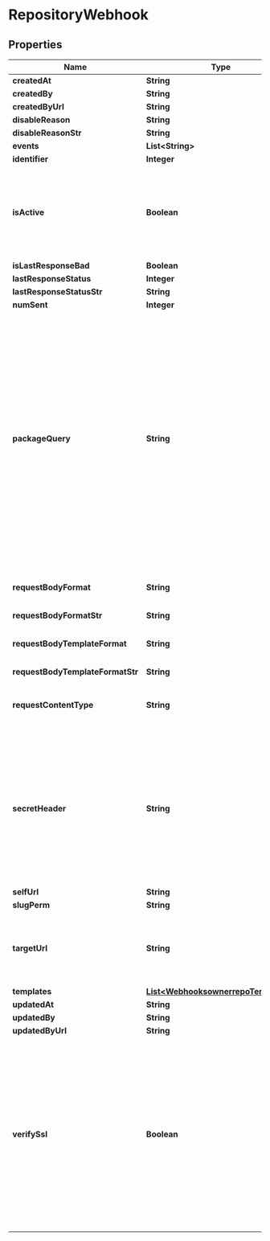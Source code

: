 
# RepositoryWebhook

## Properties
Name | Type | Description | Notes
------------ | ------------- | ------------- | -------------
**createdAt** | **String** |  |  [optional]
**createdBy** | **String** |  |  [optional]
**createdByUrl** | **String** |  |  [optional]
**disableReason** | **String** |  |  [optional]
**disableReasonStr** | **String** |  |  [optional]
**events** | **List&lt;String&gt;** |  | 
**identifier** | **Integer** |  |  [optional]
**isActive** | **Boolean** | If enabled, the webhook will trigger on events and send payloads to the configured target URL. |  [optional]
**isLastResponseBad** | **Boolean** |  |  [optional]
**lastResponseStatus** | **Integer** |  |  [optional]
**lastResponseStatusStr** | **String** |  |  [optional]
**numSent** | **Integer** |  |  [optional]
**packageQuery** | **String** | The package-based search query for webhooks to fire. This uses the same syntax as the standard search used for repositories, and also supports boolean logic operators such as OR/AND/NOT and parentheses for grouping. If a package does not match, the webhook will not fire. |  [optional]
**requestBodyFormat** | **String** | The format of the payloads for webhook requests. |  [optional]
**requestBodyFormatStr** | **String** |  |  [optional]
**requestBodyTemplateFormat** | **String** | The format of the payloads for webhook requests. |  [optional]
**requestBodyTemplateFormatStr** | **String** |  |  [optional]
**requestContentType** | **String** | The value that will be sent for the &#39;Content Type&#39; header.  |  [optional]
**secretHeader** | **String** | The header to send the predefined secret in. This must be unique from existing headers or it won&#39;t be sent. You can use this as a form of authentication on the endpoint side. |  [optional]
**selfUrl** | **String** |  |  [optional]
**slugPerm** | **String** |  |  [optional]
**targetUrl** | **String** | The destination URL that webhook payloads will be POST&#39;ed to. | 
**templates** | [**List&lt;WebhooksownerrepoTemplates&gt;**](WebhooksownerrepoTemplates.md) |  | 
**updatedAt** | **String** |  |  [optional]
**updatedBy** | **String** |  |  [optional]
**updatedByUrl** | **String** |  |  [optional]
**verifySsl** | **Boolean** | If enabled, SSL certificates is verified when webhooks are sent. It&#39;s recommended to leave this enabled as not verifying the integrity of SSL certificates leaves you susceptible to Man-in-the-Middle (MITM) attacks. |  [optional]



